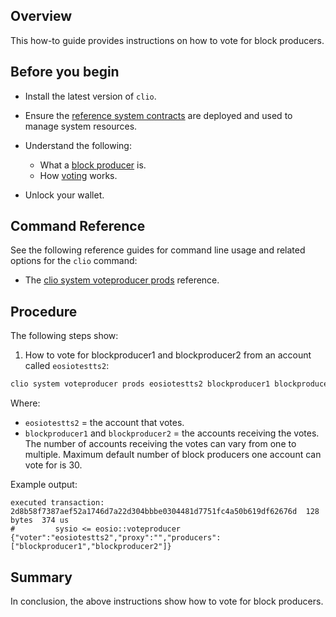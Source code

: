 ## Overview

This how-to guide provides instructions on how to vote for block producers.

## Before you begin

* Install the latest version of `clio`.

* Ensure the [reference system contracts](http://example.com) are deployed and used to manage system resources.

* Understand the following:
  * What a [block producer](http://example.com) is.
  * How [voting](http://example.com) works.

* Unlock your wallet.

## Command Reference

See the following reference guides for command line usage and related options for the `clio` command:

* The [clio system voteproducer prods](../command-reference/system/system-voteproducer-prods.md) reference.

## Procedure

The following steps show:

1. How to vote for blockproducer1 and blockproducer2 from an account called `eosiotestts2`:

```sh
clio system voteproducer prods eosiotestts2 blockproducer1 blockproducer2
```

Where:

* `eosiotestts2` = the account that votes.
* `blockproducer1` and `blockproducer2` = the accounts receiving the votes. The number of accounts receiving the votes can vary from one to multiple. Maximum default number of block producers one account can vote for is 30.

Example output:

```console
executed transaction: 2d8b58f7387aef52a1746d7a22d304bbbe0304481d7751fc4a50b619df62676d  128 bytes  374 us
#         sysio <= eosio::voteproducer          {"voter":"eosiotestts2","proxy":"","producers":["blockproducer1","blockproducer2"]}
```

## Summary

In conclusion, the above instructions show how to vote for block producers.
